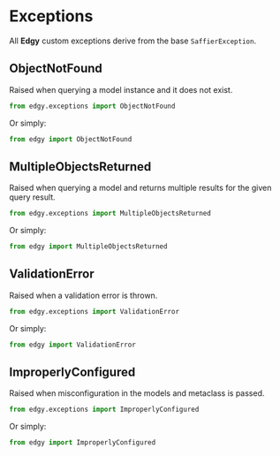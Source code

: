 # Exceptions

All **Edgy** custom exceptions derive from the base `SaffierException`.

## ObjectNotFound

Raised when querying a model instance and it does not exist.

```python
from edgy.exceptions import ObjectNotFound
```

Or simply:

```python
from edgy import ObjectNotFound
```

## MultipleObjectsReturned

Raised when querying a model and returns multiple results for the given query result.

```python
from edgy.exceptions import MultipleObjectsReturned
```

Or simply:

```python
from edgy import MultipleObjectsReturned
```

## ValidationError

Raised when a validation error is thrown.

```python
from edgy.exceptions import ValidationError
```

Or simply:

```python
from edgy import ValidationError
```

## ImproperlyConfigured

Raised when misconfiguration in the models and metaclass is passed.

```python
from edgy.exceptions import ImproperlyConfigured
```

Or simply:

```python
from edgy import ImproperlyConfigured
```
